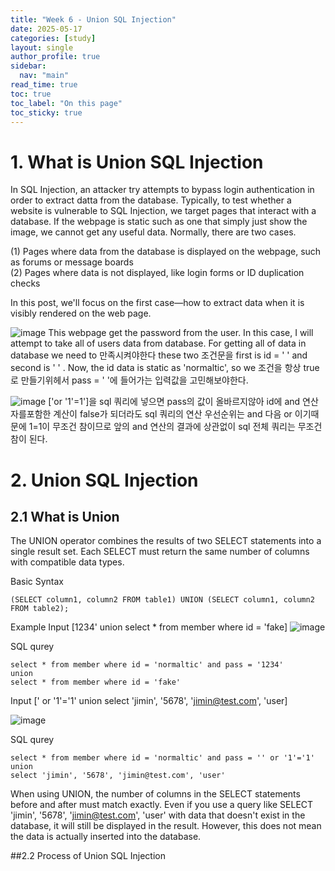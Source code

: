 ```yaml
---
title: "Week 6 - Union SQL Injection"
date: 2025-05-17
categories: [study]
layout: single
author_profile: true
sidebar:
  nav: "main"
read_time: true
toc: true
toc_label: "On this page"
toc_sticky: true
---
```


# 1. What is Union SQL Injection

In SQL Injection, an attacker try attempts to bypass login authentication in order to extract datta from the database. Typically, to test whether a website is vulnerable to SQL Injection, we target pages that interact with a database. 
If the webpage is static such as one that simply just show the image, we cannot get any useful data. Normally, there are two cases.  

(1) Pages where data from the database is displayed on the webpage, such as forums or message boards  
(2) Pages where data is not displayed, like login forms or ID duplication checks

In this post, we'll focus on the first case—how to extract data when it is visibly rendered on the web page.


![image](https://github.com/user-attachments/assets/b8f49f68-2981-4ce1-a9ac-b45b265d3590)
This webpage get the password from the user. In this case, I will attempt to take all of users data from database. For getting all of data in database we need to 만족시켜야한다 these two 조건문을 first is id = ' ' and second is ' ' . Now, the id data is static as 'normaltic', so we 조건을 항상 true로 만들기위헤서 pass = ' '에 들어가는 입력값을 고민해보야한다. 

![image](https://github.com/user-attachments/assets/558d4f3e-c6ed-4056-9711-23d788cc797e)
['or '1'=1']을 sql 쿼리에 넣으면 pass의 값이 올바르지않아 id에 and 연산자를포함한 계산이 false가 되더라도 sql 쿼리의 연산 우선순위는 and 다음 or 이기때문에 1=1이 무조건 참이므로 앞의 and 연산의 결과에 상관없이 sql 전체 쿼리는 무조건 참이 된다.

# 2. Union SQL Injection
## 2.1 What is Union 
The UNION operator combines the results of two SELECT statements into a single result set.
Each SELECT must return the same number of columns with compatible data types.

Basic Syntax
```
(SELECT column1, column2 FROM table1) UNION (SELECT column1, column2 FROM table2);
```

Example 
Input [1234' union select * from member where id = 'fake]
![image](https://github.com/user-attachments/assets/5abf76bb-f57a-4f01-aa52-865c5cb2e361)

SQL qurey 
```
select * from member where id = 'normaltic' and pass = '1234'
union
select * from member where id = 'fake'
```


Input [' or '1'='1' union select 'jimin', '5678', 'jimin@test.com', 'user]

![image](https://github.com/user-attachments/assets/412a4683-5a04-4f67-ac29-f19e71a263af)

SQL qurey 
```
select * from member where id = 'normaltic' and pass = '' or '1'='1'
union
select 'jimin', '5678', 'jimin@test.com', 'user'
```

When using UNION, the number of columns in the SELECT statements before and after must match exactly.
Even if you use a query like SELECT 'jimin', '5678', 'jimin@test.com', 'user' with data that doesn't exist in the database, it will still be displayed in the result.
However, this does not mean the data is actually inserted into the database.

##2.2 Process of Union SQL Injection


